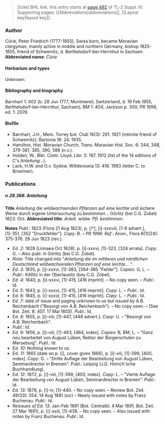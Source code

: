 > [!cite] BHL link: this entry starts at [page 492](https://www.biodiversitylibrary.org/page/33266169) of TL-2 Suppl. IV.
> Supporting pages: [[Abbreviations|abbreviations]], [[Layout key|layout key]].

### Author

Cürie, Peter Friedrich (1777-1855), Swiss born, became Moravian clergyman, mainly active in middle and northern Germany, bishop 1825-1855, friend of Schweinitz, d. Berthelsdorf-bei-Herrnhut in Sachsen. 
**Abbreviated name**: *Cürie*

#### Herbarium and types

Unknown.

#### Bibliography and biography

Barnhart 1: 402 (b. 28 Jun 1777, Montmereil, Switzerland, d. 19 Feb 1855, Berthelsdorf-bei-Herrnhut, Sachsen); BM 1: 404; Jackson p. 300; PR 1996, ed. 1: 2076.

#### Biofile

- Barnhart, J.H., Mem. Torrey bot. Club 16(3): 291. 1921 (intimite friend of Schweinitz); Bartonia 16: 24. 1935.
- Hamilton, Hist. Moravian Church, Trans. Moravian Hist. Soc. 6: 344, 348, 379-381, 385, 390, 588 (n.v.).
- Holden, W., Bibl. Contr. Lloyd. Libr. 5: 197. 1912 (list of the 14 editions of C's *Anleitung*...).
- Lack, H.W. and O.v. Sydow, Willdenowia 13: 418. 1983 (letter C. to Broenner).

### Publications

##### n.28.368. Anleitung

**Title**
*Anleitung* die *wildwachsenden Pflanzen* auf eine leichte und sichere Weise durch eigene Untersuchung *zu bestimmen*... Görlitz (bei C.G. Zobel) 1823. Oct.
**Abbreviated title**: *Anleit. wildw. Pfl. bestimmen*.

**Notes**
*Publ*.: 1823 (Flora 21 Aug 1823), p. \[i\*\], \[i\]-xxxviii, \[1-8 advert.\], \[1\]-351, \[352 "Druckfehler"\]. *Copy*: B. – PR 1996.
*Ref*.: Anon., Flora 6(1)(24): 375-376. 28 Jun 1823 (rev.).
- *Ed. 2*: 1828 (Linnaea Oct 1828), p. \[i\]-xxxvi, \[1\]-323, \[324 errata\]. *Copy*: G. – Also publ. in Görlitz (bei C.G. Zobel).
- *Note*: Title changed into "*Anleitung die im mittleren und nördlichen Deutschland wildwachsenden Pflanzen auf eine leichte*... ".
- *Ed. 3*: 1835, p. \[i\]-xxxvi, \[1\]-383, \[384-385 "Fehler"\]. *Copies*: G, L. – *Publ*.: Kittlitz in der Oberlausitz (bey C.G. Zobel).
- *Ed. 4*: 1840, p. \[i\]-xxxvi, \[1\]-415, \[416 imprint\]. – No copy seen. – *Publ*.: Id.
- *Ed. 5*: 1843, p. \[i\]-xxxvi, \[1\]-415, \[416 imprint\]. *Copy*: L. – *Publ*.: Id.
- *Ed. 6*: 1845, p. \[i\]-xxxvi, \[1\]-415, \[416 imprint\]. *Copy*: L. – *Publ*.: Id.
- *Ed. 7*: date of issue and paging unknown to us but issued by A.B. Reichenbach ("Besorgt von A.B. Reichenbach"). – No copy seen. – (See Bot. Zeit. 8: 407. 17 Mai 1850). *Publ*.: Id.
- *Ed. 8*: 1855, p. \[i\]-viii, \[1\]-447, \[448 advert.\]. *Copy*: U. – "Besorgt von A.B. Reichenbach".
- *Publ*.: Id.
- *Ed. 9*: 1856, p. \[i\]-viii, \[1\]-463, \[464, index\]. *Copies*: B, BM, L. – "Ganz neu bearbeitet von August Lüben, Rektor der Bürgerschulen zu Merseburg". *Publ*.: Id.
- *Ed. 10*: Nothing known to us.
- *Ed. 11*: 1865 (date on p. \[i\], cover gives 1866), p. \[i\]-viii, \[1\]-399, \[400, index\]. *Copy*: G. – "Dritte Auflage der Bearbeitung von August Lüben, Seminardirector in Bremen". Publ.: Leipzig (J.G. Hinrich'sche Buchhandlung).
- *Ed. 12*: 1872, p. \[i\]-viii, \[1\]-399, \[400, index\]. *Copy*: L. – "Vierte Auflage der Bearbeitung von August Lüben, Seminardirector in Bremen". *Publ*.: Id.
- *Ed. 13*: 1878, p. \[i\]-iv, \[1\]-440. – No copy seen. – Review Bot. Zeit. 49(33): 554. 14 Aug 1881 (sic) – Newly issued with notes by Franz Buchenau. *Publ*.: Id.
- *Reissues of Ed. 13*: Jan-Feb 1891 (Bot. Centralbl. 4 Mar 1891, Bot. Zeit. 27 Mar 1891), p. \[i\]-xxiii, \[1\]-438. – No copy seen. – Also issued with notes by Franz Buchenau. *Publ*.: Id.

